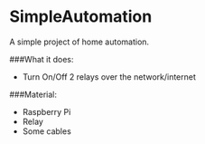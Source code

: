 # SimpleAutomation

A simple project of home automation.

###What it does:

- Turn On/Off 2 relays over the network/internet


###Material:
- Raspberry Pi
- Relay
- Some cables

